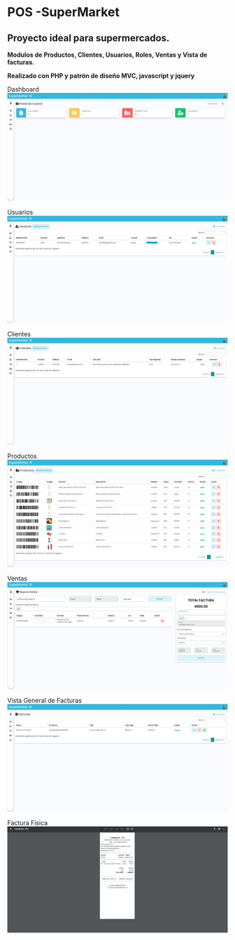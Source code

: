 # POS -SuperMarket
## Proyecto ideal para supermercados.

**Modulos de Productos, Clientes, Usuarios, Roles, Ventas y Vista de facturas.**

**Realizado con PHP y patrón de diseño MVC, javascript y jquery**

Dashboard
![Image text](https://github.com/jperez-89/supermarket/blob/master/Assets/images/panel.jpg)

Usuarios
![Image text](https://github.com/jperez-89/supermarket/blob/master/Assets/images/usuarios.jpg)

Clientes
![Image text](https://github.com/jperez-89/supermarket/blob/master/Assets/images/clientes.jpg)

Productos
![Image text](https://github.com/jperez-89/supermarket/blob/master/Assets/images/product.jpg)

Ventas
![Image text](https://github.com/jperez-89/supermarket/blob/master/Assets/images/ventas2.jpg)

Vista General de Facturas
![Image text](https://github.com/jperez-89/supermarket/blob/master/Assets/images/facturas.jpg)

Factura Física
![Image text](https://github.com/jperez-89/supermarket/blob/master/Assets/images/factura%20fisica.jpg)
